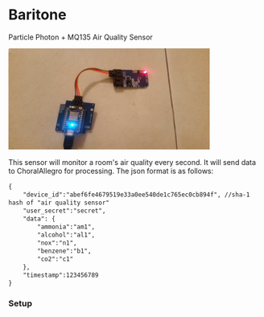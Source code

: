 # Baritone
Particle Photon + MQ135 Air Quality Sensor

<img src="../images/baritone.jpg" width="400" />

This sensor will monitor a room's air quality every second. It will send data to ChoralAllegro for processing. The json format is as follows:
```
{
    "device_id":"abef6fe4679519e33a0ee540de1c765ec0cb894f", //sha-1 hash of "air quality sensor"
    "user_secret":"secret",
    "data": {
        "ammonia":"am1",
        "alcohol":"al1",
        "nox":"n1",
        "benzene":"b1",
        "co2":"c1"
    },
    "timestamp":123456789
}
```

### Setup
